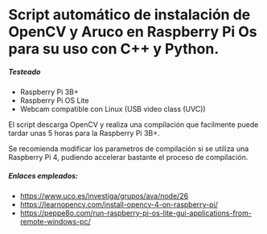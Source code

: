 # Script automático de instalación de OpenCV y Aruco en Raspberry Pi Os para su uso con C++ y Python.

##### Testeado
- Raspberry Pi 3B+
- Raspberry Pi OS Lite
- Webcam compatible con Linux (USB video class (UVC))

El script descarga OpenCV y realiza una compilación que facilmente puede tardar unas 5 horas para la Raspberry Pi 3B+.

Se recomienda modificar los parametros de compilación si se utiliza una Raspberry Pi 4, pudiendo accelerar bastante el proceso de compilación.

##### Enlaces empleados:
- https://www.uco.es/investiga/grupos/ava/node/26
- https://learnopencv.com/install-opencv-4-on-raspberry-pi/
- https://peppe8o.com/run-raspberry-pi-os-lite-gui-applications-from-remote-windows-pc/







